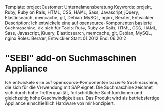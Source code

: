 Template: project
Customer: Unternehmensberatung
Keywords: projekt, Ruby, Ruby on Rails, HTML, CSS, HAML, Sass, Javascript, jQuery, Elasticsearch, memcache, git, Debian, MySQL, nginx, Berater, Entwickler
Description: Ich entwickele eine auf opensource-Komponenten basierte Suchmaschine, die sich für
Tools: Ruby, Ruby on Rails, HTML, CSS, HAML, Sass, Javascript, jQuery, Elasticsearch, memcache, git, Debian, MySQL, nginx
Roles: Berater, Entwickler
Start: 01.2012
End: 06.2012

# "SEBI" add-on Suchmaschinen Appliance

Ich entwickele eine auf opensource-Komponenten basierte Suchmaschine, die sich für die Verwendung mit SAP eignet. Die Suchmaschine zeichnet sich durch hohe Trefferqualität, fortschrittliche Suchfunktionen und gleichzeitig hohe Geschwindigkeit aus. Das Produkt wird als betriebsfertige Appliance einschließlich Hardware von mir konzipiert.


